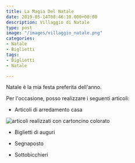 ```yaml
---
title: La Magia Del Natale
date: 2019-05-14T08:46:10.000+00:00
description: Villaggio di Natale
type: post
image: "/images/villaggio_natale.png"
categories:
- Natale
- Biglietti
tags:
- Biglietti
- Natale

---
```

Natale è la mia festa preferita dell'anno.

Per l'occasione, posso realizzare i seguenti articoli:

* Articoli di arredamento casa

![articoli realizzati con cartoncino colorato](/images/villaggio_natale.png "Arredamento casa")

* Biglietti di auguri
* Segnaposto


* Sottobicchieri
